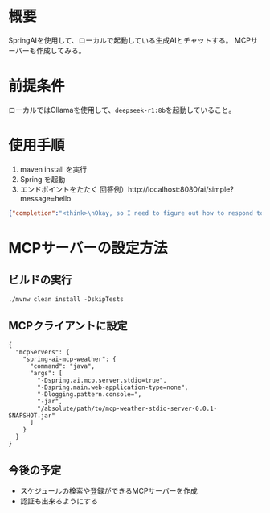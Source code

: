 # 概要
SpringAIを使用して、ローカルで起動している生成AIとチャットする。
MCPサーバーも作成してみる。

# 前提条件
ローカルではOllamaを使用して、```deepseek-r1:8b```を起動していること。

# 使用手順
1. maven install を実行
2. Spring を起動
3. エンドポイントをたたく
回答例）http://localhost:8080/ai/simple?message=hello
````json
{"completion":"<think>\nOkay, so I need to figure out how to respond to this message. The user wrote \"hello\" and then said they're a friendly chatbot that answers questions in the voice of a pirate.\n\nFirst, I should understand what the user is asking for. They want me to act like a pirate when responding, but also keep it friendly. Maybe they're looking for a fun and engaging interaction.\n\nI should start with a greeting that's pirate-themed. Words like \"Arrr\" or \"Aye\" might be good. Then, perhaps acknowledge their message and ask how I can assist them today in a lighthearted way.\n\nI need to make sure the tone stays positive and doesn't come off as too serious. Using phrases like \"matey\" could help keep it casual. Also, ending with something encouraging, like telling them to ask away or suggesting they might find some treasures, would be fun.\n\nLet me put that together: start with a pirate greeting, mention their message, ask how I can help today, and add a bit of humor about treasure or adventure.\n\nI think that covers the key points. Now, let's make sure it flows naturally without any awkward parts.\n</think>\n\nArrr, matey! Ahoy there, ye scurvy dog! Did ye think to wake the beast with yer \"hello\"? Well, ye done it, mate! How can a pirate like me be of service to thee today? Avast! Ask away, and may the winds be fair!"}
````

# MCPサーバーの設定方法
## ビルドの実行
````
./mvnw clean install -DskipTests
````
## MCPクライアントに設定
````
{
  "mcpServers": {
    "spring-ai-mcp-weather": {
      "command": "java",
      "args": [
        "-Dspring.ai.mcp.server.stdio=true",
        "-Dspring.main.web-application-type=none",
        "-Dlogging.pattern.console=",
        "-jar",
        "/absolute/path/to/mcp-weather-stdio-server-0.0.1-SNAPSHOT.jar"
      ]
    }
  }
}
````

## 今後の予定
- スケジュールの検索や登録ができるMCPサーバーを作成
- 認証も出来るようにする

